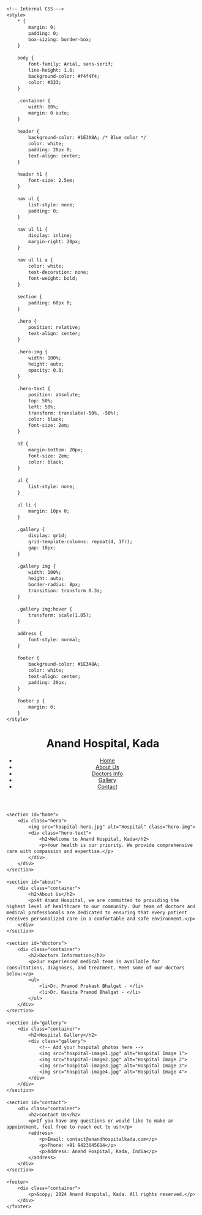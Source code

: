 <html lang="en">
<head>
    <meta charset="UTF-8">
    <meta name="viewport" content="width=device-width, initial-scale=1.0">
    <meta http-equiv="X-UA-Compatible" content="ie=edge">
    <title>Anand Hospital, Kada</title>

    <!-- Internal CSS -->
    <style>
        * {
            margin: 0;
            padding: 0;
            box-sizing: border-box;
        }

        body {
            font-family: Arial, sans-serif;
            line-height: 1.6;
            background-color: #f4f4f4;
            color: #333;
        }

        .container {
            width: 80%;
            margin: 0 auto;
        }

        header {
            background-color: #1E3A8A; /* Blue color */
            color: white;
            padding: 20px 0;
            text-align: center;
        }

        header h1 {
            font-size: 2.5em;
        }

        nav ul {
            list-style: none;
            padding: 0;
        }

        nav ul li {
            display: inline;
            margin-right: 20px;
        }

        nav ul li a {
            color: white;
            text-decoration: none;
            font-weight: bold;
        }

        section {
            padding: 60px 0;
        }

        .hero {
            position: relative;
            text-align: center;
        }

        .hero-img {
            width: 100%;
            height: auto;
            opacity: 0.8;
        }

        .hero-text {
            position: absolute;
            top: 50%;
            left: 50%;
            transform: translate(-50%, -50%);
            color: black;
            font-size: 2em;
        }

        h2 {
            margin-bottom: 20px;
            font-size: 2em;
            color: black;
        }

        ul {
            list-style: none;
        }

        ul li {
            margin: 10px 0;
        }

        .gallery {
            display: grid;
            grid-template-columns: repeat(4, 1fr);
            gap: 10px;
        }

        .gallery img {
            width: 100%;
            height: auto;
            border-radius: 8px;
            transition: transform 0.3s;
        }

        .gallery img:hover {
            transform: scale(1.05);
        }

        address {
            font-style: normal;
        }

        footer {
            background-color: #1E3A8A;
            color: white;
            text-align: center;
            padding: 20px;
        }

        footer p {
            margin: 0;
        }
    </style>
</head>
<body>
    <header>
        <div class="container">
            <h1>Anand Hospital, Kada</h1>
            <nav>
                <ul>
                    <li><a href="#home">Home</a></li>
                    <li><a href="#about">About Us</a></li>
                    <li><a href="#doctors">Doctors Info</a></li>
                    <li><a href="#gallery">Gallery</a></li>
                    <li><a href="#contact">Contact</a></li>
                </ul>
            </nav>
        </div>
    </header>

    <section id="home">
        <div class="hero">
            <img src="hospital-hero.jpg" alt="Hospital" class="hero-img">
            <div class="hero-text">
                <h2>Welcome to Anand Hospital, Kada</h2>
                <p>Your health is our priority. We provide comprehensive care with compassion and expertise.</p>
            </div>
        </div>
    </section>

    <section id="about">
        <div class="container">
            <h2>About Us</h2>
            <p>At Anand Hospital, we are committed to providing the highest level of healthcare to our community. Our team of doctors and medical professionals are dedicated to ensuring that every patient receives personalized care in a comfortable and safe environment.</p>
        </div>
    </section>

    <section id="doctors">
        <div class="container">
            <h2>Doctors Information</h2>
            <p>Our experienced medical team is available for consultations, diagnoses, and treatment. Meet some of our doctors below:</p>
            <ul>
                <li>Dr. Pramod Prakash Bhalgat - </li>
                <li>Dr. Kavita Pramod Bhalgat - </li>
            </ul>
        </div>
    </section>

    <section id="gallery">
        <div class="container">
            <h2>Hospital Gallery</h2>
            <div class="gallery">
                <!-- Add your hospital photos here -->
                <img src="hospital-image1.jpg" alt="Hospital Image 1">
                <img src="hospital-image2.jpg" alt="Hospital Image 2">
                <img src="hospital-image3.jpg" alt="Hospital Image 3">
                <img src="hospital-image4.jpg" alt="Hospital Image 4">
            </div>
        </div>
    </section>

    <section id="contact">
        <div class="container">
            <h2>Contact Us</h2>
            <p>If you have any questions or would like to make an appointment, feel free to reach out to us!</p>
            <address>
                <p>Email: contact@anandhospitalkada.com</p>
                <p>Phone: +91 9423045614</p>
                <p>Address: Anand Hospital, Kada, India</p>
            </address>
        </div>
    </section>

    <footer>
        <div class="container">
            <p>&copy; 2024 Anand Hospital, Kada. All rights reserved.</p>
        </div>
    </footer>
</body>
</html>
